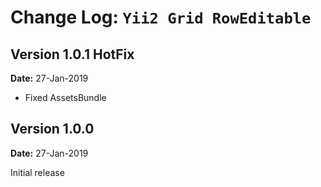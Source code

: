 Change Log: `Yii2 Grid RowEditable`
=======================

## Version 1.0.1 HotFix

**Date:** 27-Jan-2019

- Fixed AssetsBundle

## Version 1.0.0

**Date:** 27-Jan-2019

Initial release